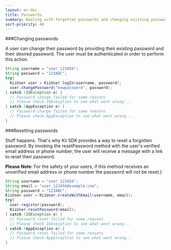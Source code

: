 ```yaml
---
layout: en-doc
title: Passwords
summary: Dealing with forgotten passwords and changing existing passwords is a breeze with Kii SDK. These commonly re-used methods are built into the library - getting you up and running faster than ever!
sort-priority: 40
---
```

###Changing passwords

A user can change their password by providing their existing password and their desired password. The user must be authenticated in order to perform this action.

```java
String username = "user_123456";
String password = "123ABC";
try{
  KiiUser user = KiiUser.logIn(username, password);
  user.changePassword("newpassword", password);
} catch (IOException e) {
  // Password change failed for some reasons
  // Please check IOExecption to see what went wrong...
} catch (AppException e) {
  // Password change failed for some reasons
  // Please check AppException to see what went wrong...
}
```

###Resetting passwords

Stuff happens. That's why Kii SDK provides a way to reset a forgotten password. By invoking the resetPassword method with the user's verified email address or phone number, the user will receive a message with a link to reset their password.

**Please Note**: For the safety of your users, if this method receives an unverified email address or phone number the password will not be reset.}

```java
String username = "user_123456";
String email = "user_123456@example.com";
String password = "123ABC";
KiiUser user = KiiUser.createWithEmail(username, email);
try{
  user.register(password);
  KiiUser.resetPassword(email);
} catch (IOException e) {
  // Password reset failed for some reasons
  // Please check IOExecption to see what went wrong...
} catch (AppException e) {
  // Password reset failed for some reasons
  // Please check AppException to see what went wrong...
}
```
